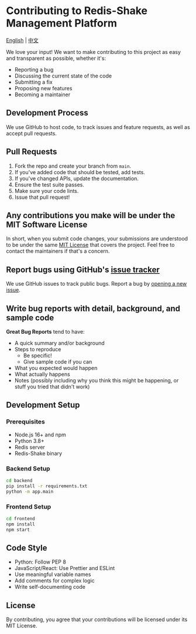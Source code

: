 # Contributing to Redis-Shake Management Platform

[English](CONTRIBUTING.md) | [中文](CONTRIBUTING_zh.md)

We love your input! We want to make contributing to this project as easy and transparent as possible, whether it's:

- Reporting a bug
- Discussing the current state of the code
- Submitting a fix
- Proposing new features
- Becoming a maintainer

## Development Process

We use GitHub to host code, to track issues and feature requests, as well as accept pull requests.

## Pull Requests

1. Fork the repo and create your branch from `main`.
2. If you've added code that should be tested, add tests.
3. If you've changed APIs, update the documentation.
4. Ensure the test suite passes.
5. Make sure your code lints.
6. Issue that pull request!

## Any contributions you make will be under the MIT Software License

In short, when you submit code changes, your submissions are understood to be under the same [MIT License](http://choosealicense.com/licenses/mit/) that covers the project. Feel free to contact the maintainers if that's a concern.

## Report bugs using GitHub's [issue tracker](https://github.com/your-username/redis-shake-management/issues)

We use GitHub issues to track public bugs. Report a bug by [opening a new issue](https://github.com/your-username/redis-shake-management/issues/new).

## Write bug reports with detail, background, and sample code

**Great Bug Reports** tend to have:

- A quick summary and/or background
- Steps to reproduce
  - Be specific!
  - Give sample code if you can
- What you expected would happen
- What actually happens
- Notes (possibly including why you think this might be happening, or stuff you tried that didn't work)

## Development Setup

### Prerequisites

- Node.js 16+ and npm
- Python 3.8+
- Redis server
- Redis-Shake binary

### Backend Setup

```bash
cd backend
pip install -r requirements.txt
python -m app.main
```

### Frontend Setup

```bash
cd frontend
npm install
npm start
```

## Code Style

- Python: Follow PEP 8
- JavaScript/React: Use Prettier and ESLint
- Use meaningful variable names
- Add comments for complex logic
- Write self-documenting code

## License

By contributing, you agree that your contributions will be licensed under its MIT License.
